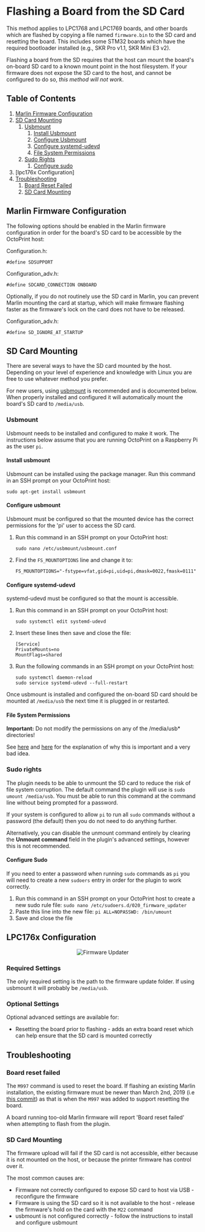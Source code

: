 # Flashing a Board from the SD Card

This method applies to LPC1768 and LPC1769 boards, and other boards which are flashed by copying a file named `firmware.bin` to the SD card and resetting the board.  This includes some STM32 boards which have the required bootloader installed (e.g., SKR Pro v1.1, SKR Mini E3 v2).

Flashing a board from the SD requires that the host can mount the board's on-board SD card to a known mount point in the host filesystem.  If your firmware does not expose the SD card to the host, and cannot be configured to do so, *this method will not work*.

## Table of Contents
1. [Marlin Firmware Configuration](#marlin-firmware-configuration)
1. [SD Card Mounting](#sd-card-mounting)
   1. [Usbmount](#usbmount)
      1. [Install Usbmount](#install-usbmount)
      1. [Configure Usbmount](#configure-usbmount)
      1. [Configure systemd-udevd](#configure-systemd-udevd)
      1. [File System Permissions](#file-system-permissions)
   1. [Sudo Rights](#sudo-rights)
      1. [Configure sudo](#configure-sudo)
1. [lpc176x Configuration]
1. [Troubleshooting](#troubleshooting)
   1. [Board Reset Failed](#board-reset-failed)
   1. [SD Card Mounting](#sd-card-mounting)

## Marlin Firmware Configuration
The following options should be enabled in the Marlin firmware configuration in order for the board's SD card to be accessible by the OctoPrint host:

Configuration.h:
```
#define SDSUPPORT
```

Configuration_adv.h:
```
#define SDCARD_CONNECTION ONBOARD
```

Optionally, if you do not routinely use the SD card in Marlin, you can prevent Marlin mounting the card at startup, which will make firmware flashing faster as the firmware's lock on the card does not have to be released.

Configuration_adv.h:
```
#define SD_IGNORE_AT_STARTUP 
```

## SD Card Mounting
There are several ways to have the SD card mounted by the host.  Depending on your level of experience and knowledge with Linux you are free to use whatever method you prefer.

For new users, using [usbmount](https://github.com/rbrito/usbmount) is recommended and is documented below.  When properly installed and configured it will automatically mount the board's SD card to `/media/usb`.

### Usbmount
Usbmount needs to be installed and configured to make it work.  The instructions below assume that you are running OctoPrint on a Raspberry Pi as the user `pi`.

#### Install usbmount
Usbmount can be installed using the package manager.  Run this command in an SSH prompt on your OctoPrint host:

   `sudo apt-get install usbmount`

#### Configure usbmount
Usbmount must be configured so that the mounted device has the correct permissions for the 'pi' user to access the SD card.

1. Run this command in an SSH prompt on your OctoPrint host:

   `sudo nano /etc/usbmount/usbmount.conf`

1. Find the `FS_MOUNTOPTIONS` line and change it to:
   
   `FS_MOUNTOPTIONS="-fstype=vfat,gid=pi,uid=pi,dmask=0022,fmask=0111"`

#### Configure systemd-udevd
systemd-udevd must be configured so that the mount is accessible.

1. Run this command in an SSH prompt on your OctoPrint host:

   `sudo systemctl edit systemd-udevd`
   
1. Insert these lines then save and close the file:
   ```
   [Service]
   PrivateMounts=no
   MountFlags=shared
   ```

1. Run the following commands in an SSH prompt on your OctoPrint host:
   ```
   sudo systemctl daemon-reload
   sudo service systemd-udevd --full-restart
   ```

Once usbmount is installed and configured the on-board SD card should be mounted at `/media/usb` the next time it is plugged in or restarted.

#### File System Permissions

**Important:** Do not modify the permissions on any of the /media/usb* directories!

See [here](https://github.com/OctoPrint/OctoPrint-FirmwareUpdater/issues/175#issuecomment-760949800) and [here](https://github.com/OctoPrint/OctoPrint-FirmwareUpdater/issues/175#issuecomment-761111117) for the explanation of why this is important and a very bad idea.

### Sudo rights
The plugin needs to be able to unmount the SD card to reduce the risk of file system corruption.  The default command the plugin will use is `sudo umount /media/usb`.  You must be able to run this command at the command line without being prompted for a password.

If your system is configured to allow `pi` to run all `sudo` commands without a password (the default) then you do not need to do anything further.

Alternatively, you can disable the unmount command entirely by clearing the **Unmount command** field in the plugin's advanced settings, however this is not recommended.

#### Configure Sudo
If you need to enter a password when running `sudo` commands as `pi` you will need to create a new `sudoers` entry in order for the plugin to work correctly.

1. Run this command in an SSH prompt on your OctoPrint host to create a new sudo rule file:
   `sudo nano /etc/sudoers.d/020_firmware_updater`
2. Paste this line into the new file:
   `pi ALL=NOPASSWD: /bin/umount`
3. Save and close the file

## LPC176x Configuration
<p align="center">
  <img alt="Firmware Updater" src="../extras/img/lpc176x.png">
</p>

### Required Settings
The only required setting is the path to the firmware update folder.  If using usbmount it will probably be `/media/usb`.

### Optional Settings
Optional advanced settings are available for:
* Resetting the board prior to flashing - adds an extra board reset which can help ensure that the SD card is mounted correctly

## Troubleshooting
### Board reset failed
The `M997` command is used to reset the board.  If flashing an existing Marlin installation, the existing firmware must be newer than March 2nd, 2019 (i.e [this commit](https://github.com/MarlinFirmware/Marlin/pull/13281)) as that is when the `M997` was added to support resetting the board.

A board running too-old Marlin firmware will report 'Board reset failed' when attempting to flash from the plugin.

### SD Card Mounting
The firmware upload will fail if the SD card is not accessible, either because it is not mounted on the host, or because the printer firmware has control over it.

The most common causes are:
* Firmware not correctly configured to expose SD card to host via USB - reconfigure the firmware
* Firmware is using the SD card so it is not available to the host - release the firmware's hold on the card with the `M22` command
* usbmount is not configured correctly - follow the instructions to install and configure usbmount
